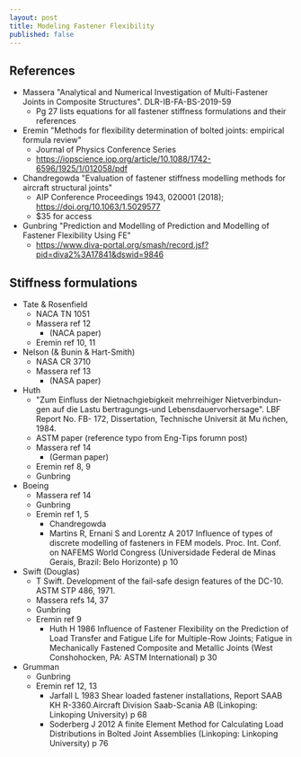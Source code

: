 ```yaml
---
layout: post
title: Modeling Fastener Flexibility
published: false
---
```


## References
- Massera "Analytical and Numerical Investigation of Multi-Fastener Joints in Composite Structures". DLR-IB-FA-BS-2019-59
    - Pg 27 lists equations for all fastener stiffness formulations and their references
- Eremin "Methods for flexibility determination of bolted joints: empirical formula review"
    - Journal of Physics Conference Series
    - https://iopscience.iop.org/article/10.1088/1742-6596/1925/1/012058/pdf
- Chandregowda "Evaluation of fastener stiffness modelling methods for aircraft structural joints"
    - AIP Conference Proceedings 1943, 020001 (2018); https://doi.org/10.1063/1.5029577
    - $35 for access
- Gunbring "Prediction and Modelling of Prediction and Modelling of Fastener Flexibility Using FE"
    - https://www.diva-portal.org/smash/record.jsf?pid=diva2%3A17841&dswid=9846 

## Stiffness formulations
- Tate & Rosenfield
    - NACA TN 1051
    - Massera ref 12
        - (NACA paper)
    - Eremin ref 10, 11
- Nelson (& Bunin & Hart-Smith)
    - NASA CR 3710
    - Massera ref 13
        - (NASA paper)
- Huth
    - "Zum Einfluss der Nietnachgiebigkeit mehrreihiger Nietverbindun- gen auf die Lastu ̈bertragungs-und Lebensdauervorhersage". LBF Report No. FB- 172, Dissertation, Technische Universit ̈at Mu ̈nchen, 1984.
    - ASTM paper (reference typo from Eng-Tips forumn post)
    - Massera ref 14
        - (German paper)
    - Eremin ref 8, 9
    - Gunbring
- Boeing
    - Massera ref 14
    - Gunbring
    - Eremin ref 1, 5
        - Chandregowda
        - Martins R, Ernani S and Lorentz A 2017 Influence of types of discrete modelling of fasteners in FEM models. Proc. Int. Conf. on NAFEMS World Congress (Universidade Federal de Minas Gerais, Brazil: Belo Horizonte) p 10
- Swift (Douglas)
    - T Swift. Development of the fail-safe design features of the DC-10. ASTM STP 486, 1971.
    - Massera refs 14, 37
    - Gunbring
    - Eremin ref 9
        - Huth H 1986 Influence of Fastener Flexibility on the Prediction of Load Transfer and Fatigue Life for Multiple-Row Joints; Fatigue in Mechanically Fastened Composite and Metallic Joints (West Conshohocken, PA: ASTM International) p 30
- Grumman
    - Gunbring
    - Eremin ref 12, 13
        - Jarfall L 1983 Shear loaded fastener installations, Report SAAB KH R-3360.Aircraft Division Saab-Scania AB (Linkoping: Linkoping University) p 68
        - Soderberg J 2012 A finite Element Method for Calculating Load Distributions in Bolted Joint Assemblies (Linkoping: Linkoping University) p 76
